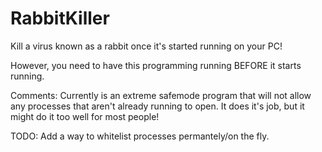 # RabbitKiller
Kill a virus known as a rabbit once it's started running on your PC! 

However, you need to have this programming running BEFORE it starts running.

Comments:  Currently is an extreme safemode program that will not allow any processes that aren't already running to open.
It does it's job, but it might do it too well for most people!

TODO: Add a way to whitelist processes permantely/on the fly.
